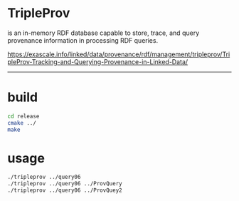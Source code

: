 # TripleProv 
is an in-memory RDF database capable to store, trace, and query provenance information in processing RDF queries.

https://exascale.info/linked/data/provenance/rdf/management/tripleprov/TripleProv-Tracking-and-Querying-Provenance-in-Linked-Data/


--------------------
# build
```sh
cd release 
cmake ../
make 
```

# usage
```sh
./tripleprov ../query06 
./tripleprov ../query06 ../ProvQuery
./tripleprov ../query06 ../ProvQuey2
```
